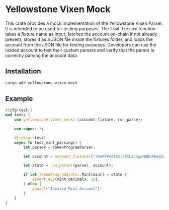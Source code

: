 # Yellowstone Vixen Mock

This crate provides a mock implementation of the Yellowstone Vixen Parser. It is intended to be used for testing purposes. The `load_fixture` function takes a fixture name as input, fetches the account on-chain if not already present, stores it as a JSON file inside the fixtures folder, and loads the account from the JSON file for testing purposes. Developers can use the loaded account to test their custom parsers and verify that the parser is correctly parsing the account data.

## Installation

```bash
cargo add yellowstone-vixen-mock
```

## Example

```rust
#[cfg(test)]
mod tests {
    use yellowstone_vixen_mock::{account_fixture, run_parse};

    use super::*;

    #[tokio::test]
    async fn test_mint_parsing() {
        let parser = TokenProgramParser;

        let account = account_fixture!("3SmPYPvZfEmroktLiJsgaNENuPEud3Z52zSfLQ1zJdkK");

        let state = run_parse!(parser, account);

        if let TokenProgramState::Mint(mint) = state {
            assert_eq!(mint.decimals, 10);
        } else {
            panic!("Invalid Mint Account");
        }
    }
}
```
